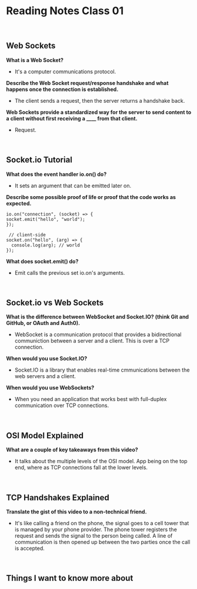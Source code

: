 # Reading Notes Class 01

<br>

## Web Sockets

**What is a Web Socket?**

- It's a computer communications protocol.

**Describe the Web Socket request/response handshake and what happens once the connection is established.**

- The client sends a request, then the server returns a handshake back.

**Web Sockets provide a standardized way for the server to send content to a client without first receiving a ____ from that client.**

- Request.

<br>

## Socket.io Tutorial

**What does the event handler io.on() do?**

- It sets an argument that can be emitted later on.

**Describe some possible proof of life or proof that the code works as expected.**

    io.on("connection", (socket) => {
    socket.emit("hello", "world");
    });

     // client-side
    socket.on("hello", (arg) => {
      console.log(arg); // world
    });

**What does socket.emit() do?**

- Emit calls the previous set io.on's arguments.

<br>

## Socket.io vs Web Sockets

**What is the difference between WebSocket and Socket.IO? (think Git and GitHub, or OAuth and Auth0).**

- WebSocket is a communication protocol that provides a bidirectional communiction between a server and a client. This is over a TCP connection.

**When would you use Socket.IO?**

- Socket.IO is a library that enables real-time cmmunications between the web servers and a client.

**When would you use WebSockets?**

- When you need an application that works best with full-duplex communication over TCP connections.

<br>

## OSI Model Explained

**What are a couple of key takeaways from this video?**

- It talks about the multiple levels of the OSI model. App being on the top end, where as TCP connections fall at the lower levels.

<br>

## TCP Handshakes Explained

**Translate the gist of this video to a non-technical friend.**

- It's like calling a friend on the phone, the signal goes to a cell tower that is managed by your phone provider. The phone tower registers the request and sends the signal to the person being called. A line of communication is then opened up between the two parties once the call is accepted.

<br>

## Things I want to know more about
